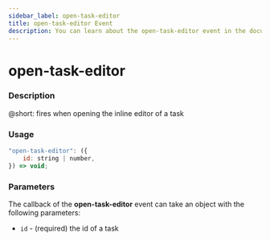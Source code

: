 ```yaml
---
sidebar_label: open-task-editor
title: open-task-editor Event
description: You can learn about the open-task-editor event in the documentation of the DHTMLX JavaScript To Do List library. Browse developer guides and API reference, try out code examples and live demos, and download a free 30-day evaluation version of DHTMLX To Do List.
---
```


# open-task-editor

### Description

@short: fires when opening the inline editor of a task

### Usage

~~~js
"open-task-editor": ({
    id: string | number,
}) => void;
~~~

### Parameters

The callback of the **open-task-editor** event can take an object with the following parameters:

- `id` - (required) the id of a task
 